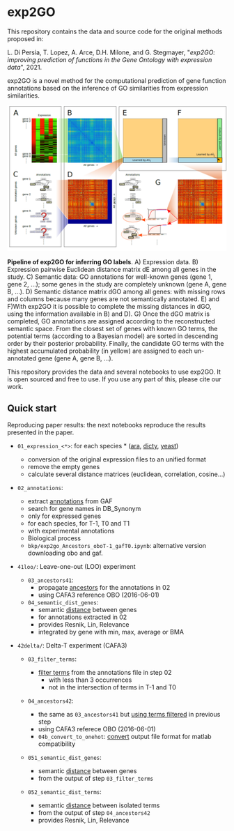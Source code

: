 # exp2GO
This repository contains the data and source code for the original methods proposed in:

L. Di Persia, T. Lopez, A. Arce, D.H. Milone, and G. Stegmayer, "*exp2GO: improving prediction of functions in the Gene Ontology with expression data*", 2021.

exp2GO is a novel method for the computational prediction of gene function annotations based on the inference of GO similarities from expression similarities.

![exp2go](exp2go.png)

**Pipeline of exp2GO for inferring GO labels**. A) Expression data. B) Expression pairwise Euclidean distance matrix dE among all genes in the study. C) Semantic data: GO annotations for well-known genes (gene 1, gene 2, ...); some genes in the study are completely unknown (gene A, gene B, ...). D) Semantic distance matrix dGO among all genes: with missing rows and columns because many genes are not semantically annotated. E) and F)With exp2GO it is possible to complete the missing distances in dGO, using the information available in B) and D). G) Once the dGO matrix is completed, GO annotations are assigned according to the reconstructed semantic space. From the closest set of genes with known GO terms, the potential terms
(according to a Bayesian model) are sorted in descending order by their posterior probability. Finally, the candidate GO terms with the highest accumulated probability (in yellow) are assigned to each un-annotated gene (gene A, gene B, ...).




This repository provides the data and several notebooks to use exp2GO. It is open sourced and free to use. If you use any part of this, please cite our work. 

## Quick start 

Reproducing paper results: the next notebooks reproduce the results presented in the paper. 

- `01_expression_<*>`: for each species * ([ara](https://colab.research.google.com/drive/1uh55HbhEELqErZq8w-mwv-gpZGcnCp8M), [dicty](https://colab.research.google.com/drive/1tEKd2Z63iULzQaarNSw9HC8GpwDNktcj#scrollTo=1kk9e0WEb5fj), [yeast](https://colab.research.google.com/drive/1h0zZAfa7RpvUbpSzZO02Hfy2C-jH6xgv))
  - conversion of the original expression files to an unified format
  - remove the empty genes
  - calculate several distance matrices (euclidean, correlation, cosine...)

- `02_annotations`:
  - extract [annotations](https://colab.research.google.com/drive/1K0fEeDMnyHTfTJhoHO3TKhLXbfaz1952) from GAF
  - search for gene names in DB_Synonym
  - only for expressed genes
  - for each species, for T-1, T0 and T1
  - with experimental annotations
  - Biological process
  - `bkp/exp2go_Ancestors_oboT-1_gafT0.ipynb`: alternative version downloading obo and gaf.

- `41loo/`:  Leave-one-out (LOO) experiment

  - `03_ancestors41`:
    - propagate [ancestors](https://colab.research.google.com/drive/1h2pAKVhHA3TgQ5PMs18duu156tBoywuQ) for the annotations in 02
    - using CAFA3 reference OBO (2016-06-01) 
  - `04_semantic_dist_genes`:
    - semantic [distance](https://colab.research.google.com/drive/1-5cbXyF2y5PF-vlRItutEsY7cve68Dbu#scrollTo=Ue9sA8t1hUj2) between genes
    - for annotations extracted in 02
    - provides Resnik, Lin, Relevance
    - integrated by gene with min, max, average or BMA

- `42delta/`:  Delta-T experiment (CAFA3)
  - `03_filter_terms`:
    - [filter terms](https://colab.research.google.com/drive/1_S56rMVPt5Iyx5SU5dn_vxPLePmULG0V) from the annotations file in step 02
      - with less than 3 occurrences
      - not in the intersection of terms in T-1 and T0

  - `04_ancestors42`:
    - the same as `03_ancestors41` but [using terms filtered](https://colab.research.google.com/drive/11VbEyJFw7cXylfu-chbHLiwCvrtrfsth) in previous step
    - using CAFA3 referece OBO (2016-06-01) 
    - `04b_convert_to_onehot`: [convert](https://colab.research.google.com/drive/19-OlNx4c7siHWLDpQ_91RKjOt3GpKski#scrollTo=Ue9sA8t1hUj2) output file format for matlab compatibility

  - `051_semantic_dist_genes`:
    - semantic [distance](https://colab.research.google.com/drive/1M9p3K4MkrjJXKoEbI0rGymM1C-zyLqZZ#scrollTo=Ue9sA8t1hUj2) between genes
    - from the output of step `03_filter_terms`

  - `052_semantic_dist_terms`:
    - semantic [distance](https://colab.research.google.com/drive/1IhhhU2CgJBZTPdXBFpZ6bAt1NfLBLq_H#scrollTo=Ue9sA8t1hUj2) between isolated terms
    - from the output of step `04_ancestors42`
    - provides Resnik, Lin, Relevance
